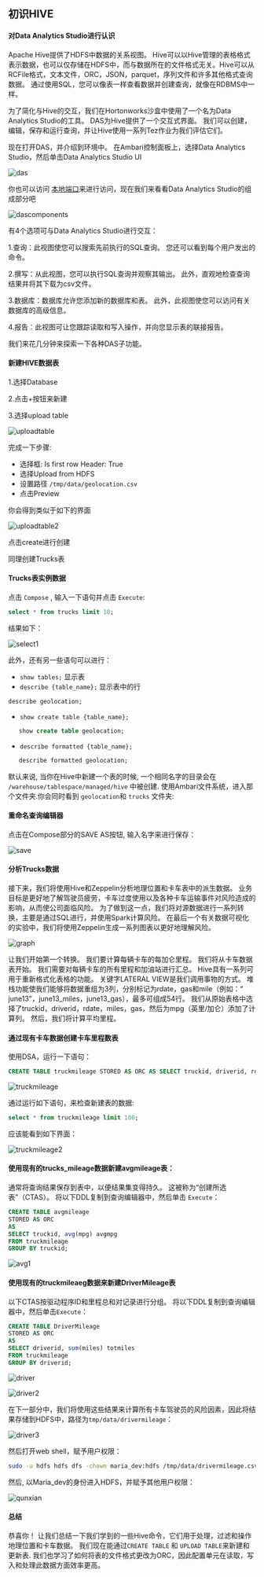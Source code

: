 ## 初识HIVE

#### 对Data Analytics Studio进行认识

Apache Hive提供了HDFS中数据的关系视图。 Hive可以以Hive管理的表格格式表示数据，也可以仅存储在HDFS中，而与数据所在的文件格式无关。Hive可以从RCFile格式，文本文件，ORC，JSON，parquet，序列文件和许多其他格式查询数据。 通过使用SQL，您可以像表一样查看数据并创建查询，就像在RDBMS中一样。

为了简化与Hive的交互，我们在Hortonworks沙盒中使用了一个名为Data Analytics Studio的工具。 DAS为Hive提供了一个交互式界面。 我们可以创建，编辑，保存和运行查询，并让Hive使用一系列Tez作业为我们评估它们。

现在打开DAS，并介绍到环境中。 在Ambari控制面板上，选择Data Analytics Studio，然后单击Data Analytics Studio UI

![das](https://github.com/Jaimejourney/HadoopLearning/blob/master/图片/das.png)

你也可以访问 [本地端口](127.0.01:38000)来进行访问，现在我们来看看Data Analytics Studio的组成部分吧

![dascomponents](https://github.com/Jaimejourney/HadoopLearning/blob/master/图片/dascomponents.png)



有4个选项可与Data Analytics Studio进行交互：

1.查询：此视图使您可以搜索先前执行的SQL查询。 您还可以看到每个用户发出的命令。

2.撰写：从此视图，您可以执行SQL查询并观察其输出。 此外，直观地检查查询结果并将其下载为csv文件。

3.数据库：数据库允许您添加新的数据库和表。 此外，此视图使您可以访问有关数据库的高级信息。

4.报告：此视图可让您跟踪读取和写入操作，并向您显示表的联接报告。

我们来花几分钟来探索一下各种DAS子功能。



#### 新建HIVE数据表

1.选择Database

2.点击+按钮来新建

3.选择upload table

![uploadtable](https://github.com/Jaimejourney/HadoopLearning/blob/master/图片/uploadtable.png)

完成一下步骤:

- 选择框: Is first row Header: True
- 选择Upload from HDFS
- 设置路径 `/tmp/data/geolocation.csv`
- 点击Preview



你会得到类似于如下的界面

![uploadtable2](https://github.com/Jaimejourney/HadoopLearning/blob/master/图片/uploadtable2.png)

点击create进行创建

同理创建Trucks表



#### Trucks表实例数据

点击 `Compose` , 输入一下语句并点击 `Execute`:

```sql
select * from trucks limit 10;
```

结果如下：

![select1](https://github.com/Jaimejourney/HadoopLearning/blob/master/图片/select1.png)

此外，还有另一些语句可以进行：

- `show tables;`  显示表
- `describe {table_name};` 显示表中的行

```sql
describe geolocation;
```

- `show create table {table_name};` 

```sql
   show create table geolocation;
```

- `describe formatted {table_name};` 

```sql
   describe formatted geolocation;
```



默认来说, 当你在Hive中新建一个表的时候, 一个相同名字的目录会在 `/warehouse/tablespace/managed/hive` 中被创建. 使用Ambari文件系统，进入那个文件夹.你会同时看到 `geolocation`和 `trucks` 文件夹:



#### 重命名查询编辑器

点击在Compose部分的SAVE AS按钮, 输入名字来进行保存：

![save](https://github.com/Jaimejourney/HadoopLearning/blob/master/图片/save.png)





#### 分析Trucks数据

接下来，我们将使用Hive和Zeppelin分析地理位置和卡车表中的派生数据。 业务目标是更好地了解驾驶员疲劳，卡车过度使用以及各种卡车运输事件对风险造成的影响，从而使公司面临风险。 为了做到这一点，我们将对源数据进行一系列转换，主要是通过SQL进行，并使用Spark计算风险。 在最后一个有关数据可视化的实验中，我们将使用Zeppelin生成一系列图表以更好地理解风险。

![graph](https://github.com/Jaimejourney/HadoopLearning/blob/master/图片/graph.png)

让我们开始第一个转换。 我们要计算每辆卡车的每加仑里程。 我们将从卡车数据表开始。 我们需要对每辆卡车的所有里程和加油站进行汇总。 Hive具有一系列可用于重新格式化表格的功能。 关键字LATERAL VIEW是我们调用事物的方式。 堆栈功能使我们能够将数据重组为3列，分别标记为rdate，gas和mile（例如：“ june13”，june13_miles，june13_gas），最多可组成54行。 我们从原始表格中选择了truckid，driverid，rdate，miles，gas，然后为mpg（英里/加仑）添加了计算列。 然后，我们将计算平均里程。



#### 通过现有卡车数据创建卡车里程数表

使用DSA，运行一下语句：

```sql
CREATE TABLE truckmileage STORED AS ORC AS SELECT truckid, driverid, rdate, miles, gas, miles / gas mpg FROM trucks LATERAL VIEW stack(54, 'jun13',jun13_miles,jun13_gas,'may13',may13_miles,may13_gas,'apr13',apr13_miles,apr13_gas,'mar13',mar13_miles,mar13_gas,'feb13',feb13_miles,feb13_gas,'jan13',jan13_miles,jan13_gas,'dec12',dec12_miles,dec12_gas,'nov12',nov12_miles,nov12_gas,'oct12',oct12_miles,oct12_gas,'sep12',sep12_miles,sep12_gas,'aug12',aug12_miles,aug12_gas,'jul12',jul12_miles,jul12_gas,'jun12',jun12_miles,jun12_gas,'may12',may12_miles,may12_gas,'apr12',apr12_miles,apr12_gas,'mar12',mar12_miles,mar12_gas,'feb12',feb12_miles,feb12_gas,'jan12',jan12_miles,jan12_gas,'dec11',dec11_miles,dec11_gas,'nov11',nov11_miles,nov11_gas,'oct11',oct11_miles,oct11_gas,'sep11',sep11_miles,sep11_gas,'aug11',aug11_miles,aug11_gas,'jul11',jul11_miles,jul11_gas,'jun11',jun11_miles,jun11_gas,'may11',may11_miles,may11_gas,'apr11',apr11_miles,apr11_gas,'mar11',mar11_miles,mar11_gas,'feb11',feb11_miles,feb11_gas,'jan11',jan11_miles,jan11_gas,'dec10',dec10_miles,dec10_gas,'nov10',nov10_miles,nov10_gas,'oct10',oct10_miles,oct10_gas,'sep10',sep10_miles,sep10_gas,'aug10',aug10_miles,aug10_gas,'jul10',jul10_miles,jul10_gas,'jun10',jun10_miles,jun10_gas,'may10',may10_miles,may10_gas,'apr10',apr10_miles,apr10_gas,'mar10',mar10_miles,mar10_gas,'feb10',feb10_miles,feb10_gas,'jan10',jan10_miles,jan10_gas,'dec09',dec09_miles,dec09_gas,'nov09',nov09_miles,nov09_gas,'oct09',oct09_miles,oct09_gas,'sep09',sep09_miles,sep09_gas,'aug09',aug09_miles,aug09_gas,'jul09',jul09_miles,jul09_gas,'jun09',jun09_miles,jun09_gas,'may09',may09_miles,may09_gas,'apr09',apr09_miles,apr09_gas,'mar09',mar09_miles,mar09_gas,'feb09',feb09_miles,feb09_gas,'jan09',jan09_miles,jan09_gas ) dummyalias AS rdate, miles, gas;
```

![truckmileage](https://github.com/Jaimejourney/HadoopLearning/blob/master/图片/truckmileage.png)



通过运行如下语句，来检查新建表的数据:

```sql
select * from truckmileage limit 100;
```

应该能看到如下界面：

![truckmileage2](https://github.com/Jaimejourney/HadoopLearning/blob/master/图片/truckmileage2.png)





#### 使用现有的trucks_mileage数据新建avgmileage表：

通常将查询结果保存到表中，以便结果集变得持久。 这被称为“创建所选表”（CTAS）。 将以下DDL复制到查询编辑器中，然后单击 `Execute`：

```sql
CREATE TABLE avgmileage
STORED AS ORC
AS
SELECT truckid, avg(mpg) avgmpg
FROM truckmileage
GROUP BY truckid;
```



![avg1](https://github.com/Jaimejourney/HadoopLearning/blob/master/图片/avg1.png)



#### 使用现有的truckmileaeg数据来新建DriverMileage表

以下CTAS按驱动程序ID和里程总和对记录进行分组。 将以下DDL复制到查询编辑器中，然后单击`Execute`：

```sql
CREATE TABLE DriverMileage
STORED AS ORC
AS
SELECT driverid, sum(miles) totmiles
FROM truckmileage
GROUP BY driverid;
```

![driver](https://github.com/Jaimejourney/HadoopLearning/blob/master/图片/driver.png)

![driver2](https://github.com/Jaimejourney/HadoopLearning/blob/master/图片/driver2.png)

在下一部分中，我们将使用这些结果来计算所有卡车驾驶员的风险因素，因此将结果存储到HDFS中，路径为`tmp/data/drivermileage`：

![driver3](https://github.com/Jaimejourney/HadoopLearning/blob/master/图片/driver3.png)

然后打开web shell，赋予用户权限：

```bash
sudo -u hdfs hdfs dfs -chown maria_dev:hdfs /tmp/data/drivermileage.csv
```

然后, 以Maria_dev的身份进入HDFS，并赋予其他用户权限：

![qunxian](https://github.com/Jaimejourney/HadoopLearning/blob/master/图片/qunxian.png)



#### 总结

恭喜你！ 让我们总结一下我们学到的一些Hive命令，它们用于处理，过滤和操作地理位置和卡车数据。 我们现在能通过`CREATE TABLE` 和 `UPLOAD TABLE`来新建和更新表. 我们也学习了如何将表的文件格式更改为ORC，因此配置单元在读取，写入和处理此数据方面效率更高。